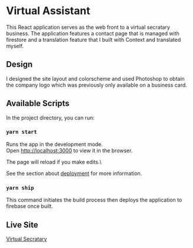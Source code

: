 # Virtual Assistant

This React application serves as the web front to a virtual secratary business. The application features a contact page
that is managed with firestore and a translation feature that I built with Context and translated myself. 

## Design

I designed the site layout and colorscheme and used Photoshop to obtain the company logo which was previously only available on a business card. 

## Available Scripts

In the project directory, you can run:

### `yarn start`

Runs the app in the development mode.\
Open [http://localhost:3000](http://localhost:3000) to view it in the browser.

The page will reload if you make edits.\

See the section about [deployment](https://facebook.github.io/create-react-app/docs/deployment) for more information.

### `yarn ship`

This command initiates the build process then deploys the application to firebase once built.

## Live Site

[Virtual Secratary](https://secretariasadistancia.com/)

